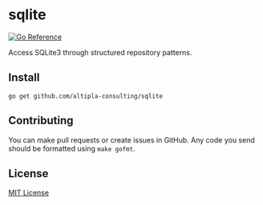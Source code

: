 
# sqlite

[![Go Reference](https://pkg.go.dev/badge/github.com/altipla-consulting/sqlite.svg)](https://pkg.go.dev/github.com/altipla-consulting/sqlite)

Access SQLite3 through structured repository patterns.


## Install

```shell
go get github.com/altipla-consulting/sqlite
```


## Contributing

You can make pull requests or create issues in GitHub. Any code you send should be formatted using `make gofmt`.


## License

[MIT License](LICENSE)
